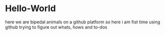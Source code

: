 # Hello-World
here we are bipedal animals on a github platform
 so here i am fist time using github trying to figure out whats, hows and to-dos
